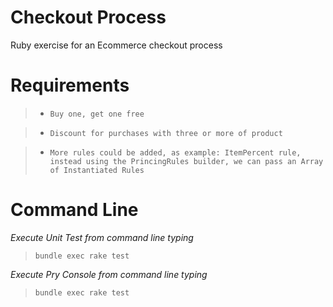 # Checkout Process

Ruby exercise for an Ecommerce checkout process

# Requirements

>* `Buy one, get one free`


>* `Discount for purchases with three or more of product`


>* `More rules could be added, as example: ItemPercent rule, instead using the PrincingRules builder, we can pass an Array of Instantiated Rules`

# Command Line

_Execute Unit Test from command line typing_
> `bundle exec rake test`

_Execute Pry Console from command line typing_
> `bundle exec rake test`
